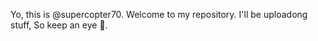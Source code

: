 Yo, this is @supercopter70.
Welcome to my repository. I'll be uploadong stuff,
So keep an eye 👀.
<!---
Castor argomedo rebana mis castañuelas
--->
